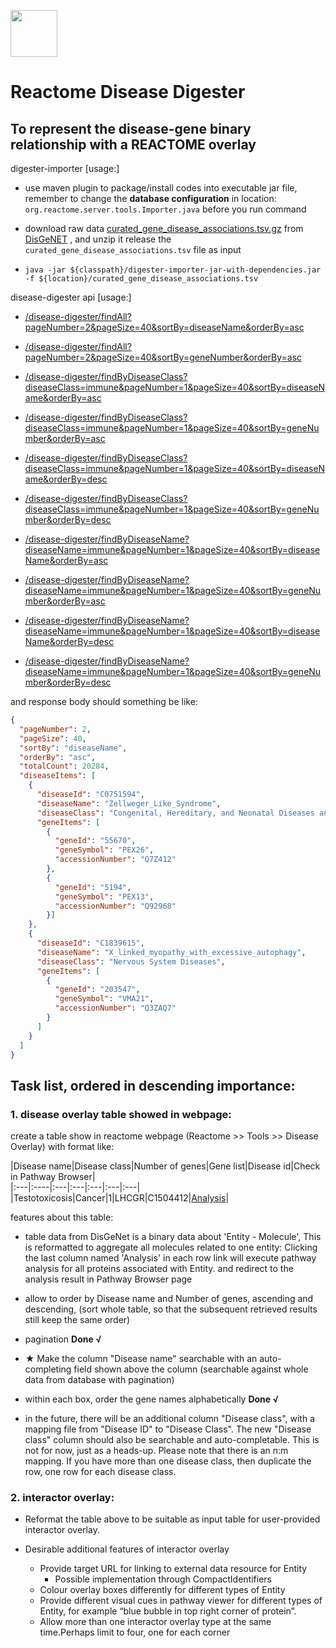 
[<img src=https://user-images.githubusercontent.com/6883670/31999264-976dfb86-b98a-11e7-9432-0316345a72ea.png height=75 />](https://reactome.org)

# Reactome Disease Digester
To represent the disease-gene binary relationship with a REACTOME overlay           
---

digester-importer [usage:]

- use maven plugin to package/install codes into executable jar file, remember to change the **database configuration** in 
location: `org.reactome.server.tools.Importer.java` before you run command

- download raw data [curated_gene_disease_associations.tsv.gz](http://www.disgenet.org/static/disgenet_ap1/files/downloads/curated_gene_disease_associations.tsv.gz) 
from [DisGeNET](http://www.disgenet.org) , and unzip it release the `curated_gene_disease_associations.tsv` file as input          

- `java -jar ${classpath}/digester-importer-jar-with-dependencies.jar -f ${location}/curated_gene_disease_associations.tsv`

disease-digester api [usage:]

- [/disease-digester/findAll?pageNumber=2&pageSize=40&sortBy=diseaseName&orderBy=asc]()

- [/disease-digester/findAll?pageNumber=2&pageSize=40&sortBy=geneNumber&orderBy=asc]()

- [/disease-digester/findByDiseaseClass?diseaseClass=immune&pageNumber=1&pageSize=40&sortBy=diseaseName&orderBy=asc]()

- [/disease-digester/findByDiseaseClass?diseaseClass=immune&pageNumber=1&pageSize=40&sortBy=geneNumber&orderBy=asc]()

- [/disease-digester/findByDiseaseClass?diseaseClass=immune&pageNumber=1&pageSize=40&sortBy=diseaseName&orderBy=desc]()

- [/disease-digester/findByDiseaseClass?diseaseClass=immune&pageNumber=1&pageSize=40&sortBy=geneNumber&orderBy=desc]()

- [/disease-digester/findByDiseaseName?diseaseName=immune&pageNumber=1&pageSize=40&sortBy=diseaseName&orderBy=asc]()

- [/disease-digester/findByDiseaseName?diseaseName=immune&pageNumber=1&pageSize=40&sortBy=geneNumber&orderBy=asc]()

- [/disease-digester/findByDiseaseName?diseaseName=immune&pageNumber=1&pageSize=40&sortBy=diseaseName&orderBy=desc]()

- [/disease-digester/findByDiseaseName?diseaseName=immune&pageNumber=1&pageSize=40&sortBy=geneNumber&orderBy=desc]()

and response body should something be like:
```json
{
  "pageNumber": 2,
  "pageSize": 40,
  "sortBy": "diseaseName",
  "orderBy": "asc",
  "totalCount": 20284,
  "diseaseItems": [
    {
      "diseaseId": "C0751594",
      "diseaseName": "Zellweger_Like_Syndrome",
      "diseaseClass": "Congenital, Hereditary, and Neonatal Diseases and Abnormalities",
      "geneItems": [
        {
          "geneId": "55670",
          "geneSymbol": "PEX26",
          "accessionNumber": "Q7Z412"
        },
        {
          "geneId": "5194",
          "geneSymbol": "PEX13",
          "accessionNumber": "Q92968"
        }]
    },
    {
      "diseaseId": "C1839615",
      "diseaseName": "X_linked_myopathy_with_excessive_autophagy",
      "diseaseClass": "Nervous System Diseases",
      "geneItems": [
        {
          "geneId": "203547",
          "geneSymbol": "VMA21",
          "accessionNumber": "Q3ZAQ7"
        }
      ]
    }
  ]
}
```



## Task list, ordered in descending importance: 

### 1. disease overlay table showed in webpage: 

create a table show in reactome webpage (Reactome >> Tools >> Disease Overlay) with format like:

|Disease name|Disease class|Number of genes|Gene list|Disease id|Check in Pathway Browser|       
|:---|:----|:---|:---|:---|:---|:---|       
|Testotoxicosis|Cancer|1|LHCGR|C1504412|[Analysis](https://reactome.org/PathwayBrowser#/DTAB=AN&ANALYSIS=)|     


features about this table:

- table data from DisGeNet is a binary data about 'Entity - Molecule', This is reformatted to aggregate all molecules 
related to one entity: Clicking the last column named 'Analysis' in each row link will execute pathway analysis for all 
proteins associated with Entity. and redirect to the analysis result in Pathway Browser page

- allow to order by Disease name and Number of genes, ascending and
descending, (sort whole table, so that the subsequent retrieved results still keep the same order) 

- pagination **Done √**

- ★ Make the column "Disease name" searchable with an auto-completing field
shown above the column (searchable against whole data from database with pagination) 

- within each box, order the gene names alphabetically **Done √**

- in the future, there will be an additional column "Disease class", with
a mapping file from "Disease ID" to "Disease Class". The new "Disease
class" column should also be searchable and auto-completable.  This is
not for now, just as a heads-up. Please note that there is an n:m mapping. If you have more than one disease class, 
then duplicate the row, one row for each disease class. 

### 2. interactor overlay:

 - Reformat the table above to be suitable as input table for user-provided interactor overlay.
 
 - Desirable additional features of interactor overlay
     - Provide target URL for linking to external data resource for Entity
        - Possible implementation through CompactIdentifiers
     - Colour overlay boxes differently for different types of Entity
     - Provide different visual cues in pathway viewer for different types of Entity, for example “blue bubble in top 
     right corner of protein”.
     - Allow more than one interactor overlay type at the same time.Perhaps limit to four, one for each corner
